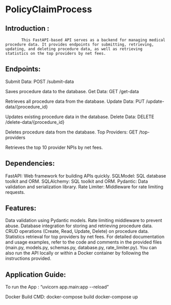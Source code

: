 # PolicyClaimProcess

## Introduction :
           This FastAPI-based API serves as a backend for managing medical procedure data. It provides endpoints for submitting, retrieving, updating, and deleting procedure data, as well as retrieving statistics on the top providers by net fees.

## Endpoints:
Submit Data: POST /submit-data

Saves procedure data to the database.
Get Data: GET /get-data

Retrieves all procedure data from the database.
Update Data: PUT /update-data/{procedure_id}

Updates existing procedure data in the database.
Delete Data: DELETE /delete-data/{procedure_id}

Deletes procedure data from the database.
Top Providers: GET /top-providers

Retrieves the top 10 provider NPIs by net fees.

## Dependencies:
FastAPI: Web framework for building APIs quickly.
SQLModel: SQL database toolkit and ORM.
SQLAlchemy: SQL toolkit and ORM.
Pydantic: Data validation and serialization library.
Rate Limiter: Middleware for rate limiting requests.

## Features:
Data validation using Pydantic models.
Rate limiting middleware to prevent abuse.
Database integration for storing and retrieving procedure data.
CRUD operations (Create, Read, Update, Delete) on procedure data.
Statistics retrieval for top providers by net fees.
For detailed documentation and usage examples, refer to the code and comments in the provided files (main.py, models.py, schemas.py, database.py, rate_limiter.py). You can also run the API locally or within a Docker container by following the instructions provided.

## Application Guide:

To run the App : “uvicorn app.main:app --reload”

Docker Build CMD:
docker-compose build
docker-compose up

